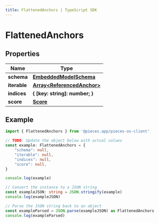 ```yaml
---
title: FlattenedAnchors | TypeScript SDK
---
```



# FlattenedAnchors


## Properties

Name | Type
------------ | -------------
**schema** | [**EmbeddedModelSchema**](EmbeddedModelSchema)
**iterable** | [**Array&lt;ReferencedAnchor&gt;**](ReferencedAnchor)
**indices** | **\{ [key: string]: number; \}**
**score** | [**Score**](Score)

## Example

```typescript
import { FlattenedAnchors } from '@pieces.app/pieces-os-client'

// TODO: Update the object below with actual values
const example: FlattenedAnchors = {
    "schema": null,
    "iterable": null,
    "indices": null,
    "score": null,
}

console.log(example)

// Convert the instance to a JSON string
const exampleJSON: string = JSON.stringify(example)
console.log(exampleJSON)

// Parse the JSON string back to an object
const exampleParsed = JSON.parse(exampleJSON) as FlattenedAnchors
console.log(exampleParsed)
```


